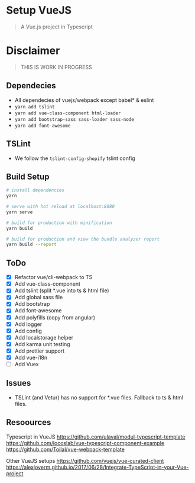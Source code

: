 # Setup VueJS

> A Vue.js project in Typescript

# Disclaimer
> THIS IS WORK IN PROGRESS

## Dependecies

- All dependecies of vuejs/webpack except babel* & eslint
- ```yarn add tslint```
- ```yarn add vue-class-component html-loader```
- ```yarn add bootstrap-sass sass-loader sass-node```
- ```yarn add font-awesome```

## TSLint

- We follow the ```tslint-config-shopify``` tslint config

## Build Setup

``` bash
# install dependencies
yarn

# serve with hot reload at localhost:8080
yarn serve

# build for production with minification
yarn build

# build for production and view the bundle analyzer report
yarn build --report
```
## ToDo

- [x] Refactor vue/cli-webpack to TS
- [x] Add vue-class-component
- [x] Add tslint (split *.vue into ts & html file)
- [x] Add global sass file
- [x] Add bootstrap
- [x] Add font-awesome
- [x] Add polyfills (copy from angular)
- [x] Add logger
- [x] Add config
- [x] Add localstorage helper
- [x] Add karma unit testing
- [x] Add prettier support
- [x] Add vue-i18n
- [ ] Add Vuex

## Issues

- TSLint (and Vetur) has no support for *.vue files. Fallback to ts & html files.

## Resoources

Typescript in VueJS
https://github.com/ulaval/modul-typescript-template
https://github.com/locoslab/vue-typescript-component-example
https://github.com/Toilal/vue-webpack-template

Other VueJS setups
https://github.com/vuejs/vue-curated-client
https://alexjoverm.github.io/2017/06/28/Integrate-TypeScript-in-your-Vue-project





